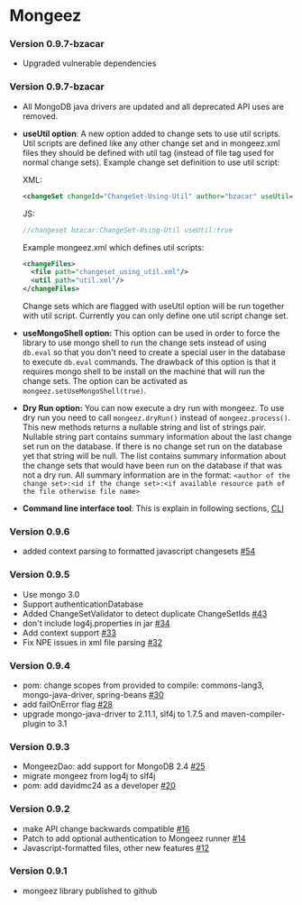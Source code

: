 # Mongeez #

### Version 0.9.7-bzacar ###
* Upgraded vulnerable dependencies

### Version 0.9.7-bzacar ###
* All MongoDB java drivers are updated and all deprecated API uses are removed.
* **useUtil option**: A new option added to change sets to use util scripts. Util scripts are defined like any
other change set and in mongeez.xml files they should be defined with util tag (instead of file tag used for 
normal change sets). Example change set definition to use util script:

   XML:
   ```xml
   <changeSet changeId="ChangeSet-Using-Util" author="bzacar" useUtil="true"/>
   ``` 
   JS:
   ```javascript
   //changeset bzacar:ChangeSet-Using-Util useUtil:true
   ```
   Example mongeez.xml which defines util scripts:
   ```xml
   <changeFiles>
     <file path="changeset_using_util.xml"/>
     <util path="util.xml"/>
   </changeFiles>
   ```
   Change sets which are flagged with useUtil option will be run together with util script. Currently you can only 
   define one util script change set.
* **useMongoShell option:** This option can be used in order to force the library to use mongo shell to run the
change sets instead of using ```db.eval``` so that you don't need to create a special user in the database to execute
```db.eval``` commands. The drawback of this option is that it requires mongo shell to be install on the machine
that will run the change sets. The option can be activated as ```mongeez.setUseMongoShell(true)```.
* **Dry Run option:** You can now execute a dry run with mongeez. To use dry run you need to call
```mongeez.dryRun()``` instead of ```mongeez.process()```. This new methods returns a nullable string and list of
strings pair. Nullable string part contains summary information about the last change set run on the database. If
there is no change set run on the database yet that string will be null. The list contains summary information about
the change sets that would have been run on the database if that was not a dry run. All summary information are in
the format: ```<author of the change set>:<id if the change set>:<if available resource path of the file otherwise file name>```
* **Command line interface tool**: This is explain in following sections, [CLI](./README.md#Command-Line-Interface-Tool)

### Version 0.9.6 ###
* added context parsing to formatted javascript changesets [#54](https://github.com/mongeez/mongeez/pull/54)

### Version 0.9.5 ###
* Use mongo 3.0
* Support authenticationDatabase
* Added ChangeSetValidator to detect duplicate ChangeSetIds [#43](https://github.com/mongeez/mongeez/pull/43)
* don't include log4j.properties in jar [#34](https://github.com/mongeez/mongeez/pull/34)
* Add context support [#33](https://github.com/mongeez/mongeez/pull/33)
* Fix NPE issues in xml file parsing [#32](https://github.com/mongeez/mongeez/pull/32)

### Version 0.9.4 ###
* pom: change scopes from provided to compile: commons-lang3, mongo-java-driver, spring-beans [#30](https://github.com/mongeez/mongeez/pull/30)
* add failOnError flag [#28](https://github.com/mongeez/mongeez/pull/28)
* upgrade mongo-java-driver to 2.11.1, slf4j to 1.7.5 and maven-compiler-plugin to 3.1

### Version 0.9.3 ###
* MongeezDao: add support for MongoDB 2.4 [#25](https://github.com/mongeez/mongeez/pull/25)
* migrate mongeez from log4j to slf4j
* pom: add davidmc24 as a developer [#20](https://github.com/mongeez/mongeez/pull/20)

### Version 0.9.2 ###
* make API change backwards compatible [#16](https://github.com/mongeez/mongeez/pull/16)
* Patch to add optional authentication to Mongeez runner [#14](https://github.com/mongeez/mongeez/pull/14)
* Javascript-formatted files, other new features [#12](https://github.com/mongeez/mongeez/pull/12)

### Version 0.9.1 ###
* mongeez library published to github
